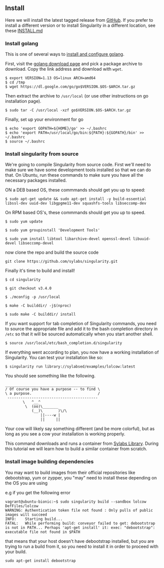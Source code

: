 ## Install

Here we will install the latest tagged release from [GitHub](https://github.com/singularityware/singularity). If you prefer to install a different version or to install Singularity in a different location, see these [INSTALL.md](https://github.com/sylabs/singularity/blob/master/INSTALL.md)

### Install golang
This is one of several ways to [install and configure golang](https://golang.org/doc/install).

First, visit the [golang download page](https://golang.org/dl/) and pick a
package archive to download.  Copy the link address and download with `wget`.

```
$ export VERSION=1.13 OS=linux ARCH=amd64
$ cd /tmp
$ wget https://dl.google.com/go/go$VERSION.$OS-$ARCH.tar.gz
```

Then extract the archive to `/usr/local` (or use other instructions on go
installation page).

```
$ sudo tar -C /usr/local -xzf go$VERSION.$OS-$ARCH.tar.gz
```

Finally, set up your environment for go

```
$ echo 'export GOPATH=${HOME}/go' >> ~/.bashrc
$ echo 'export PATH=/usr/local/go/bin:${PATH}:${GOPATH}/bin' >> ~/.bashrc
$ source ~/.bashrc
```
### Install singularity from source

We're going to compile Singularity from source code.  First we'll need to make sure we have some development tools installed so that we can do that.  On Ubuntu, run these commands to make sure you have all the necessary packages installed.

ON a DEB based OS, these commmands should get you up to speed:

```
$ sudo apt-get update && sudo apt-get install -y build-essential libssl-dev uuid-dev libgpgme11-dev squashfs-tools libseccomp-dev
```

On RPM based OS's, these commmands should get you up to speed.

```
$ sudo yum update

$ sudo yum groupinstall 'Development Tools'

$ sudo yum install libtool libarchive-devel openssl-devel libuuid-devel libseccomp-devel
```

now clone the repo and build the source code

```
git clone https://github.com/sylabs/singularity.git
```

Finally it's time to build and install!

```
$ cd singularity

$ git checkout v3.4.0

$ ./mconfig -p /usr/local

$ make -C builddir/ -j$(nproc)

$ sudo make -C builddir/ install
```

If you want support for tab completion of Singularity commands, you need to source the appropriate file and add it to the bash completion directory in `/etc` so that it will be sourced automatically when you start another shell.

```
$ source /usr/local/etc/bash_completion.d/singularity
```

If everything went according to plan, you now have a working installation of Singularity.  You can test your installation like so:

```
$ singularity run library://sylabsed/examples/lolcow:latest
```

You should see something like the following.

```
_________________________________________
/ Of course you have a purpose -- to find \
\ a purpose.                              /
 -----------------------------------------
        \   ^__^
         \  (oo)\_______
            (__)\       )\/\
                ||----w |
                ||     ||
```

Your cow will likely say something different (and be more colorful), but as long as you see a cow your installation is working properly.

This command downloads and runs a container from [Sylabs Library](https://cloud.sylabs.io/library/_container/5b9e91c694feb900016ea40b).  During this tutorial we will learn how to build a similar container from scratch.

### Install image building dependencies
You may want to build images from their official repositories like debootstrap, yum or zypper, you "may" need to install these depending on the OS you are using

e.g
if you get the following error
```
vagrant@ubuntu-bionic:~$ sudo singularity build --sandbox lolcow DefFiles/lolcow
WARNING: Authentication token file not found : Only pulls of public images will succeed
INFO:    Starting build...
FATAL:   While performing build: conveyor failed to get: debootstrap is not in PATH... Perhaps 'apt-get install' it: exec: "debootstrap": executable file not found in $PATH
```

that means that your host doesn't have debootstrap installed, but you are trying to run a build from it, so you need to install it in order to proceed with your build.

```
sudo apt-get install debootstrap
```
